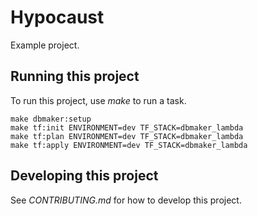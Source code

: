 # Hypocaust

Example project.

## Running this project

To run this project, use *make* to run a task.

    make dbmaker:setup
    make tf:init ENVIRONMENT=dev TF_STACK=dbmaker_lambda
    make tf:plan ENVIRONMENT=dev TF_STACK=dbmaker_lambda
    make tf:apply ENVIRONMENT=dev TF_STACK=dbmaker_lambda

## Developing this project

See *CONTRIBUTING.md* for how to develop this project.
